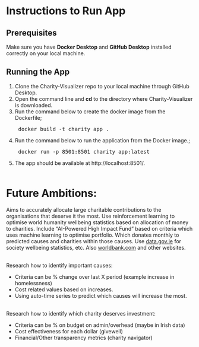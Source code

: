 # Instructions to Run App
## Prerequisites
Make sure you have **Docker Desktop** and **GitHub Desktop** installed correctly on your local machine.

## Running the App
1.    Clone the Charity-Visualizer repo to your local machine through GitHub Desktop.
2.    Open the command line and **cd** to the directory where Charity-Visualizer is downloaded.
3.    Run the command below to create the docker image from the Dockerfile; <pre> docker build -t charity_app . </pre>
4.    Run the command below to run the application from the Docker image.; <pre> docker run -p 8501:8501 charity_app:latest </pre> 
5.    The app should be available at http://localhost:8501/.
<br/><br/> 

# Future Ambitions:
Aims to accurately allocate large charitable contributions to the organisations that deserve it the most. Use reinforcement learning to optimise world humanity wellbeing statistics based on allocation of money to charities. Include “AI-Powered High Impact Fund” based on criteria which uses machine learning to optimise portfolio. Which donates monthly to predicted causes and charities within those causes. Use [data.gov.ie](http://data.gov.ie/) for society wellbeing statistics, etc. Also [worldbank.com](http://worldbank.com/) and other websites.
<br/><br/> 

Research how to identify important causes:
- Criteria can be % change over last X period (example increase in homelessness)
- Cost related values based on increases.
- Using auto-time series to predict which causes will increase the most.
<br/><br/> 

Research how to identify which charity deserves investment: 
- Criteria can be % on budget on admin/overhead (maybe in Irish data)
- Cost effectiveness for each dollar (givewell)
- Financial/Other transparency metrics (charity navigator)
<br/><br/> 
